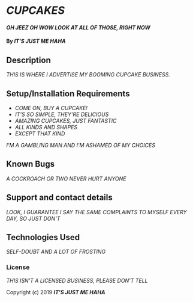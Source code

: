 # _CUPCAKES_

#### _OH JEEZ OH WOW LOOK AT ALL OF THOSE, RIGHT NOW_

#### By _**IT'S JUST ME HAHA**_

## Description

_THIS IS WHERE I ADVERTISE MY BOOMING CUPCAKE BUSINESS._

## Setup/Installation Requirements

* _COME ON, BUY A CUPCAKE!_
* _IT'S SO SIMPLE, THEY'RE DELICIOUS_
* _AMAZING CUPCAKES, JUST FANTASTIC_
* _ALL KINDS AND SHAPES_
* _EXCEPT THAT KIND_

_I'M A GAMBLING MAN AND I'M ASHAMED OF MY CHOICES_

## Known Bugs

_A COCKROACH OR TWO NEVER HURT ANYONE_

## Support and contact details

_LOOK, I GUARANTEE I SAY THE SAME COMPLAINTS TO MYSELF EVERY DAY, SO JUST DON'T_

## Technologies Used

_SELF\-DOUBT AND A LOT OF FROSTING_

### License

*THIS ISN'T A LICENSED BUSINESS, PLEASE DON'T TELL*

Copyright (c) 2019 **_IT'S JUST ME HAHA_**
